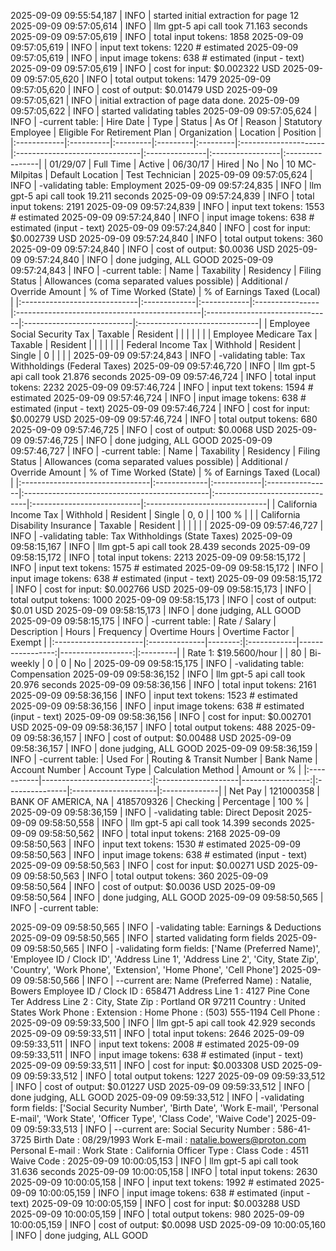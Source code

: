 2025-09-09 09:55:54,187 | INFO | started initial extraction for page 12
2025-09-09 09:57:05,614 | INFO | llm gpt-5 api call took 71.163 seconds
2025-09-09 09:57:05,619 | INFO | total input tokens: 1858
2025-09-09 09:57:05,619 | INFO | input text tokens: 1220 # estimated
2025-09-09 09:57:05,619 | INFO | input image tokens: 638 # estimated (input - text)
2025-09-09 09:57:05,619 | INFO | cost for input: $0.002322 USD
2025-09-09 09:57:05,620 | INFO | total output tokens: 1479
2025-09-09 09:57:05,620 | INFO | cost of output: $0.01479 USD
2025-09-09 09:57:05,621 | INFO | initial extraction of page data done.
2025-09-09 09:57:05,622 | INFO | started validating tables
2025-09-09 09:57:05,624 | INFO | -current table:
| Hire Date   | Type      | Status   | As Of    | Reason   | Statutory Employee   | Eligible For Retirement Plan   | Organization   | Location         | Position        |
|:------------|:----------|:---------|:---------|:---------|:---------------------|:-------------------------------|:---------------|:-----------------|:----------------|
| 01/29/07    | Full Time | Active   | 06/30/17 | Hired    | No                   | No                             | 10 MC-Milpitas | Default Location | Test Technician |
2025-09-09 09:57:05,624 | INFO | -validating table: Employment
2025-09-09 09:57:24,835 | INFO | llm gpt-5 api call took 19.211 seconds
2025-09-09 09:57:24,839 | INFO | total input tokens: 2191
2025-09-09 09:57:24,839 | INFO | input text tokens: 1553 # estimated
2025-09-09 09:57:24,840 | INFO | input image tokens: 638 # estimated (input - text)
2025-09-09 09:57:24,840 | INFO | cost for input: $0.002739 USD
2025-09-09 09:57:24,840 | INFO | total output tokens: 360
2025-09-09 09:57:24,840 | INFO | cost of output: $0.0036 USD
2025-09-09 09:57:24,840 | INFO | done judging, ALL GOOD
2025-09-09 09:57:24,843 | INFO | -current table:
| Name                         | Taxability   | Residency   | Filing Status   | Allowances (coma separated values possible)   | Additional / Override Amount   | % of Time Worked (State)   | % of Earnings Taxed (Local)   |
|:-----------------------------|:-------------|:------------|:----------------|:----------------------------------------------|:-------------------------------|:---------------------------|:------------------------------|
| Employee Social Security Tax | Taxable      | Resident    |                 |                                               |                                |                            |                               |
| Employee Medicare Tax        | Taxable      | Resident    |                 |                                               |                                |                            |                               |
| Federal Income Tax           | Withhold     | Resident    | Single          | 0                                             |                                |                            |                               |
2025-09-09 09:57:24,843 | INFO | -validating table: Tax Withholdings (Federal Taxes)
2025-09-09 09:57:46,720 | INFO | llm gpt-5 api call took 21.876 seconds
2025-09-09 09:57:46,724 | INFO | total input tokens: 2232
2025-09-09 09:57:46,724 | INFO | input text tokens: 1594 # estimated
2025-09-09 09:57:46,724 | INFO | input image tokens: 638 # estimated (input - text)
2025-09-09 09:57:46,724 | INFO | cost for input: $0.00279 USD
2025-09-09 09:57:46,724 | INFO | total output tokens: 680
2025-09-09 09:57:46,725 | INFO | cost of output: $0.0068 USD
2025-09-09 09:57:46,725 | INFO | done judging, ALL GOOD
2025-09-09 09:57:46,727 | INFO | -current table:
| Name                            | Taxability   | Residency   | Filing Status   | Allowances (coma separated values possible)   | Additional / Override Amount   | % of Time Worked (State)   | % of Earnings Taxed (Local)   |
|:--------------------------------|:-------------|:------------|:----------------|:----------------------------------------------|:-------------------------------|:---------------------------|:------------------------------|
| California Income Tax           | Withhold     | Resident    | Single          | 0, 0                                          |                                | 100 %                      |                               |
| California Disability Insurance | Taxable      | Resident    |                 |                                               |                                |                            |                               |
2025-09-09 09:57:46,727 | INFO | -validating table: Tax Withholdings (State Taxes)
2025-09-09 09:58:15,167 | INFO | llm gpt-5 api call took 28.439 seconds
2025-09-09 09:58:15,172 | INFO | total input tokens: 2213
2025-09-09 09:58:15,172 | INFO | input text tokens: 1575 # estimated
2025-09-09 09:58:15,172 | INFO | input image tokens: 638 # estimated (input - text)
2025-09-09 09:58:15,172 | INFO | cost for input: $0.002766 USD
2025-09-09 09:58:15,173 | INFO | total output tokens: 1000
2025-09-09 09:58:15,173 | INFO | cost of output: $0.01 USD
2025-09-09 09:58:15,173 | INFO | done judging, ALL GOOD
2025-09-09 09:58:15,175 | INFO | -current table:
| Rate / Salary         | Description   |   Hours | Frequency   |   Overtime Hours |   Overtime Factor | Exempt   |
|:----------------------|:--------------|--------:|:------------|-----------------:|------------------:|:---------|
| Rate 1: $19.5600/hour |               |      80 | Bi-weekly   |                0 |                 0 | No       |
2025-09-09 09:58:15,175 | INFO | -validating table: Compensation
2025-09-09 09:58:36,152 | INFO | llm gpt-5 api call took 20.976 seconds
2025-09-09 09:58:36,156 | INFO | total input tokens: 2161
2025-09-09 09:58:36,156 | INFO | input text tokens: 1523 # estimated
2025-09-09 09:58:36,156 | INFO | input image tokens: 638 # estimated (input - text)
2025-09-09 09:58:36,156 | INFO | cost for input: $0.002701 USD
2025-09-09 09:58:36,157 | INFO | total output tokens: 488
2025-09-09 09:58:36,157 | INFO | cost of output: $0.00488 USD
2025-09-09 09:58:36,157 | INFO | done judging, ALL GOOD
2025-09-09 09:58:36,159 | INFO | -current table:
| Used For   |   Routing & Transit Number | Bank Name           |   Account Number | Account Type   | Calculation Method   | Amount or %   |
|:-----------|---------------------------:|:--------------------|-----------------:|:---------------|:---------------------|:--------------|
| Net Pay    |                  121000358 | BANK OF AMERICA, NA |       4185709326 | Checking       | Percentage           | 100 %         |
2025-09-09 09:58:36,159 | INFO | -validating table: Direct Deposit
2025-09-09 09:58:50,558 | INFO | llm gpt-5 api call took 14.399 seconds
2025-09-09 09:58:50,562 | INFO | total input tokens: 2168
2025-09-09 09:58:50,563 | INFO | input text tokens: 1530 # estimated
2025-09-09 09:58:50,563 | INFO | input image tokens: 638 # estimated (input - text)
2025-09-09 09:58:50,563 | INFO | cost for input: $0.00271 USD
2025-09-09 09:58:50,563 | INFO | total output tokens: 360
2025-09-09 09:58:50,564 | INFO | cost of output: $0.0036 USD
2025-09-09 09:58:50,564 | INFO | done judging, ALL GOOD
2025-09-09 09:58:50,565 | INFO | -current table:

2025-09-09 09:58:50,565 | INFO | -validating table: Earnings & Deductions
2025-09-09 09:58:50,565 | INFO | started validating form fields
2025-09-09 09:58:50,565 | INFO | -validating form fields: ['Name (Preferred Name)', 'Employee ID / Clock ID', 'Address Line 1', 'Address Line 2', 'City, State Zip', 'Country', 'Work Phone', 'Extension', 'Home Phone', 'Cell Phone']
2025-09-09 09:58:50,566 | INFO | --current are:
Name (Preferred Name) : Natalie, Bowers
Employee ID / Clock ID : 658471
Address Line 1 : 4127 Pine Cone Ter
Address Line 2 : 
City, State Zip : Portland OR 97211
Country : United States
Work Phone : 
Extension : 
Home Phone : (503) 555-1194
Cell Phone : 
2025-09-09 09:59:33,500 | INFO | llm gpt-5 api call took 42.929 seconds
2025-09-09 09:59:33,511 | INFO | total input tokens: 2646
2025-09-09 09:59:33,511 | INFO | input text tokens: 2008 # estimated
2025-09-09 09:59:33,511 | INFO | input image tokens: 638 # estimated (input - text)
2025-09-09 09:59:33,511 | INFO | cost for input: $0.003308 USD
2025-09-09 09:59:33,512 | INFO | total output tokens: 1227
2025-09-09 09:59:33,512 | INFO | cost of output: $0.01227 USD
2025-09-09 09:59:33,512 | INFO | done judging, ALL GOOD
2025-09-09 09:59:33,512 | INFO | -validating form fields: ['Social Security Number', 'Birth Date', 'Work E-mail', 'Personal E-mail', 'Work State', 'Officer Type', 'Class Code', 'Waive Code']
2025-09-09 09:59:33,513 | INFO | --current are:
Social Security Number : 586-41-3725
Birth Date : 08/29/1993
Work E-mail : natalie.bowers@proton.com
Personal E-mail : 
Work State : California
Officer Type : 
Class Code : 4511
Waive Code : 
2025-09-09 10:00:05,153 | INFO | llm gpt-5 api call took 31.636 seconds
2025-09-09 10:00:05,158 | INFO | total input tokens: 2630
2025-09-09 10:00:05,158 | INFO | input text tokens: 1992 # estimated
2025-09-09 10:00:05,159 | INFO | input image tokens: 638 # estimated (input - text)
2025-09-09 10:00:05,159 | INFO | cost for input: $0.003288 USD
2025-09-09 10:00:05,159 | INFO | total output tokens: 980
2025-09-09 10:00:05,159 | INFO | cost of output: $0.0098 USD
2025-09-09 10:00:05,160 | INFO | done judging, ALL GOOD
